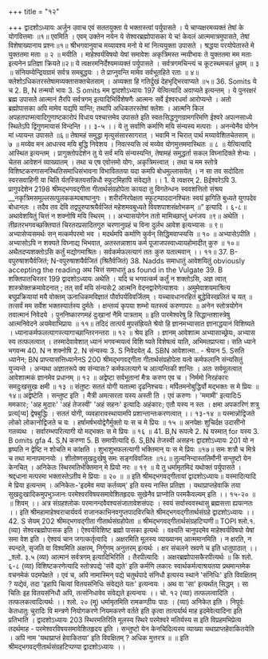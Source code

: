 +++
title = "१२"

+++
द्वादशोऽध्यायः अर्जुन उवाच 
एवं सततयुक्ता ये भक्तास्त्वां पर्युपासते । ये चाप्यक्षरमव्यक्तं तेषां के योगवित्तमाः ॥१॥ 
एवमिति । एवम् उक्तेन नयेन ये सेश्वरब्रह्मोपासका ये च! केवलं आत्ममात्रमुपासते, तेषां विशेषाख्यानाय प्रश्नः॥१॥ 
श्रीभगवानुवाच 
मय्यावश्य मनो ये मां नित्ययुक्ता उपासते । श्रद्धया परयोपेतास्ते मे युक्ततमा मताः ॥ २ ॥ 
मयीति । माहेश्वर्यविषयो येषां समावेशः अकृत्रिमस्त न्मयीभावः ते युक्ततमा मम मताः इत्यनेन प्रतिज्ञा क्रियते॥२॥ 
ये त्वक्षरमनिर्देश्यमव्यक्तं पर्युपासते । सर्वत्रगमचिन्त्यं च कूटस्थमचलं ध्रुवम् ॥ ३ ॥ संनियम्येन्द्रियग्रामं सर्वत्र समबुद्धयः । ते प्राप्नुवन्ति मामेव सर्वभूतहिते रताः ॥ ४॥ क्लेशोऽधिकतरस्तेषामव्यक्तासक्तचेतसाम् । अव्यक्ता हि गतिर्दुखं देहभृद्भिरवाप्यते ॥५॥ 
36. Somits ये च 2. B, N तन्मयो भावः 3. S omits मम 
द्वादशोऽध्यायः 
197 येत्वित्यादि अवाप्यते इत्यन्तम् । ये पुनरक्षरं ब्रह्म उपासते आत्मानं तैरपि सर्वत्रगम् इत्यादिभिर्विशेषणैः आत्मनः सर्वे ईश्वरधर्मा आरोप्यन्ते । अतो ब्रह्मोपासका अपि मामेव यद्यपि यान्ति; तथापि अधिकतरस्तेषां क्लेशः । आत्मनि किल अपहतपाप्मत्वादिगुणाष्टकारोपं विधाय पश्चात्तमेव उपासते इति स्वतःसिद्धगुणग्रामगरिमणि ईश्वरे अपत्नसाध्ये स्थितेऽपि द्विगुणमायासं विन्दन्ति ।। ३-५ ।। 
ये तु सर्वाणि कर्माणि मयि संन्यस्य मत्पराः । अनन्येनैव योगेन मां ध्यायन्त उपासते ॥६॥ तेषामहं समुद्धा मृत्युसंसारसागरात् । भवामि न चिरात् पार्थ मय्यावेशितचेतसाम् ॥ ७ ॥ मय्येव मन आधत्स्व मयि बुद्धि निवेशय । निवत्स्यसि त्वं मय्येव योगमुत्तममास्थितः ॥ ८ ॥ 
येत्वित्यादि आस्थित इत्यन्तम् । प्रागुक्तोपदेशेन तु ये सर्वं मयि संन्यस्यन्ति, तेषामहं समुद्धर्ता सकल विघ्नादिक्ले शेभ्यः । चेतस आवेशनं व्याख्यातम् । तथा च एष एवोत्तमो योगः, अकृत्रिमत्त्वात् । तथा च मम स्तोत्रे 
विशिष्टकरणासनस्थितिसमाधिसंभावना 
विभाविततया यदा कमपि बोधमुल्लासयेत् । न सा तव सदोदिता स्वरसवाहिनी या चिति 
र्यतस्त्रितयसन्निधौ स्फुटमिहापि संवेद्यते ।। 1. ये त्वक्षरम् 2. Bईश्वरेऽपि 3. प्रागुपदेशेन 
2198 
श्रीमद्भगवद्गीता गीतार्थसंग्रहोपेता कायदा तु विगतेन्धनः स्ववशत्तितो संश्रय 
__नकृत्रिमसमूल्लसत्पुलककम्पबाष्पानुगः । 
शरीरनिरपेक्षता स्फुटम्पाददानश्चितः 
स्वयं झगिति बुध्यते युगपदेव बोधानलः । तदैव तव देवि तद्वपुरुपाश्रयैर्वजितं 
महेशमवबुध्यते विवशपाशसंक्षोभकम् ॥” इत्यादि । ६-८॥ 
अथावेशयितुं चित्तं न शक्नोषि मयि स्थिरम् ।। अभ्यासयोगेन ततो मामिच्छाप्तुं धनंजय ॥९॥ 
अथेति । तीव्रतरभगवच्छक्तिपातं चिरतरप्रसादितगुरु चरणानुग्रहं च विना दुर्लभ आवेश इत्यभ्यासः ॥ ९॥ 
अभ्यासेप्यसमर्थः सन् मत्कर्मपरमो भव । मदर्थमपि कर्माणि कुर्वन् सिद्धिमवाप्स्यसि ॥ १० ॥ 
अभ्यासेऽपीति । अभ्यासोऽपि न शक्यते विघ्नाद्य भिभवात, अतस्तन्नाशाय कर्म पूजाजपस्वाध्यायहोमादीत् कुरु ॥ १०॥ 
अथैतदप्यशक्तोऽसि कर्तुं मद्योगमाश्रितः। सर्वकर्मफलत्यागं ततः कुरु यतात्मवान् ।। ११॥ 
37. B-वपुरुषाशयैर्वजितं; N-वपुरुषाशयैर्वजितं (श्रितैर्वजितं) 
38. Nadds समाधातुं आवेशयितुं obviously accepting the reading अथ चित्तं समाधातुं as found in the Vulgate 
39. B शक्तिपातचिरतर 
199 
द्वादशोऽध्यायः अथेति । यदि च भगवत्कर्म कर्तुं न शक्तोऽसि, अज्ञ त्वात् शास्त्रोक्तक्रमावेदनात् ; तत् सर्वं मयि संन्यसेः2 आत्मनि वेदनद्वारेणेत्याशयः । अमुमेवाशयमाश्रित्य बघुप्रक्रियायां मयै 
वोक्तम् 
ऊनाधिकमविज्ञातं पौर्वापर्यविवर्जितम् । यच्चावधानरहितं बुद्धेविस्खलितं च यत् ॥ तत्सर्वं मम सर्वेश भक्तस्यार्तस्य दुर्मतेः । क्षन्तव्यं कृपया शम्भो यतस्त्वं करुणापरः ॥ अनेन स्तोत्रयोगेन तवात्मानं निवेदये । 
पुननिष्कारणमहं दुःखानां नैमि पात्रताम् ॥ इति पारमेश्वरेषु हि सिद्धान्तशास्त्रेषु आत्मनिवेदने अयमेवाभिप्रायः 
॥ ११॥ 
तदिदं तात्पर्य मुपसंह्रियते 
श्रेयो हि ज्ञानमभ्यासात ज्ञानाद्धयानं विशिष्यते । ध्यानाकर्मफलत्यागस्त्यागाच्छान्तिरनन्तरा ॥ १२ ॥ 
श्रेय इति । ज्ञानम् आवेशात्म अभ्यासाच्छ्रेयः, अभ्यास स्य तत्फलत्वात् । तस्मादेवावेशात् ध्यानं भगवन्मयत्वं विशि ष्यते विशेषत्वं याति, अभिमतप्राप्त्या। सति ध्याने भगवन्म 
40. N न शक्नोषि 2. N संन्यस्यः 3. S निवेदयेत् 4. SBN आवेशात्मा.. - श्रेयान 5. Sसति ध्यानेन; BN प्राप्त्यासत्तिध्यानेनS 
200 
श्रीमद्भगवद्गीता गीतार्थसंग्रहोपेता यत्वे कर्मफलानि संन्यसितुं युज्यन्ते । अन्यथा अज्ञातरूपे क्व संन्यासः? कर्मफलत्यागे च आत्यन्तिकी शान्तिः । अतः सर्वमूलत्वात् आवेशात्मकं ज्ञानमेव प्रधानम् ॥ १२ ॥ 
अद्वेष्टा सर्वभूतानां मैत्रः करुण एव च । निर्ममो निरहंकारः समदुःखसुखः क्षमी ॥ १३ ॥ संतुष्टः सततं योगी यतात्मा दृढनिश्चयः। मर्पितमनोबुद्धिर्यो मद्भक्तः स मे प्रियः ॥ १४॥ 
अद्वेष्टेति । सन्तुष्ट इति । मैत्री अमत्सरता यस्य अस्ती ति । एवं करुणः । 'ममामी' इत्यादिः5 ममकारः; 'अह मुदारः' 'अहं तेजस्वी' 'अहं सहनः' इत्यादिः अहंकारः; एतौ यस्य न स्तः । क्षमा अपकारिणं शत्रु प्रत्य[प्य] द्वेषबुद्धिः । सततं योगी, व्यवहारावस्थायामपि प्रशान्तान्तःकरणत्वात् ।। १३-१४ ॥ 
यस्मान्नोद्विजते लोको लोकानोद्विजते च यः । हर्षामर्षभयोद्वेगैर्मुक्तो यः स च मे प्रियः ॥ १५ ॥ 
अनपेक्षः शुचिर्दक्ष उदासीनो गतव्यथः । सर्वारम्भपरित्यागी यो मद्भक्तः स मे प्रियः ॥ १६ ॥ 
41. B,N रूपत्वे 2. N यस्मात् for यस्य 3. B omits gfa 4. S,N करुणा 5. B समापीत्यादि 6. S,BN तेजस्वी असहनः 
द्वादशोऽध्यायः 
201 यो न हृष्यति न द्वेष्टि न शोचति म कांक्षति । शुभाशुभफलत्यागी भक्तिमान् यः स मे प्रियः ॥१७॥ समः शत्रौ च मित्रे च तथा मानापमानयोः । शीतोष्णसुखदुःखेषु समः सङ्गविवजितः ॥१८॥ तुल्यनिन्दास्ततिमौनी सन्तुष्टो येन केनचित् । अनिकेतः स्थिरमतिर्भक्तिमान् मे प्रियो नरः ॥ १९ ॥ ये तु धर्मामृतमिदं यथोक्तं पर्युपासते । श्रद्दधाना मत्परमा भक्तास्तेऽतीव मे प्रियाः ॥ २० ॥ ॥ इति श्रीमद्भगवद्गीतायां द्वादशोऽध्यायः॥ 
यस्मादित्यादि मे प्रिया इत्यन्तम् । अनिकेतः-'इदमेव मया कर्तव्यम्' इति यस्य नास्ति प्रतिज्ञा । यथाप्राप्तहेवाकि तया सुखदुःखादिकमुपभुञ्जानः परमेश्वरविषयसमावेशितहृदयः सुखेनैव प्राप्नोति परमकैवल्यम् इति ।। १५-२० ॥ 
॥ शिवम् ।। 
अत्र संग्रहश्लोकः 
परमानन्दवैवश्यसंजातावेशसंपदः । स्वयं सर्वास्ववस्थासु ब्रह्मसत्ता ह्ययत्नतः ।। 
इति श्रीमहामाहेश्वराचार्यवर्य राजानकाभिनवगुप्तपादविरचिते 
श्रीमद्भगवद्गीतार्थसंग्रहे द्वादशोऽध्यायः ।। 
42. S सेयम् 
202 
श्रीमद्भगवद्गीता गीतार्थसंग्रहोपेता 
॥ श्रीमद्भगवद्गीतार्थसंग्रहटिप्पणी॥ TOPI श्लो.१. (व्या) सेश्वरब्रह्मोपासक इति । ऐश्वर्यविशिष्ट ब्रह्मो पासका इत्यर्थः । वक्ष्यति चानुपदमेव माहेश्वर्यविषयो येषां समा वेश इति । ऐश्वयं चान जगत्कर्तृत्वादि । 
अक्षरमिति मूलस्य व्याख्यानम् आत्ममानमिति । न क्षरति, न स्पन्दते, सृजति वा विश्वमिति अक्षरम्, निर्गुणम् अनुत्तरम् इत्यर्थः । क्षर संचलने स्रवणे च इति धातुपाठात् ।। 
_श्लो. ३.५ (व्या) आत्मानं सर्वत्रगम् इत्यादिभिरिति । तैरपीत्यादिः । अक्षरब्रह्मोपासकैरपीत्यर्थः ॥ कि श्लो. ६-८ (व्या) विशिष्टकरणेत्यादि स्तोत्रपद्ये 'संवै द्यते' इति कर्मणि लकारः स्वार्थकर्मत्वाश्रयतया प्रथमान्तमेक वचनमेकं पदमपेक्षते । एवं च, अपि नामास्मिन् पद्ये चतुर्थपादे संनिधौ इत्यस्य स्थाने 'संनिधिः' इति विवक्षितम् ? यद्येवं, तदा 'इहापि चित्यां वितयसंनिधिः संवेद्यते यतः' इत्यन्वयः । अथ वा 'सा' इत्यर्थात् सिद्धम् । सा चितिः इह वितयसंनिधौ अपि, तत्संनिधावेव संवेद्यते इत्यन्वयः ।। 
चो. १२ (व्या) तत्फलत्वादिति । तत्फलकत्वादित्यर्थः ।। श्लो. २० (मू) धर्मामृतमिति रामकण्ठीयः पाठः । 
(व्या) अनिकेत इति । निपूर्वः केतधातुः चुरादिः वि मन्त्रणे नियोगकरणे नियमकरणे वर्तते इति कृत्वा तात्पर्यार्थ माह इदमेवेत्यादिना इति प्रतिभाति । 
द्वादशोऽध्यायः 
203 स्थिरमतिरिति मूलस्य स्थिरे परमेश्वरे मतिर्यस्य स इति विप्रहमभिप्रेत्य तदर्थमाह - परमेश्वरविषयसमावेशितहृदय इति । 
सन्तुष्टो येन केनचिदित्यस्य व्याख्या यथाप्राप्तहेवाकितयेति । अपि नाम 'यथाप्राप्तं हेवाकितया' इति विवक्षितम् ? अधिक मुत्तरत्र ॥ ॥ इति श्रीमद्भगवद्गीतार्थसंग्रहटिप्पण्या द्वादशोऽध्यायः ।। 